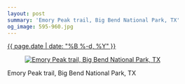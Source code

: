 ```yaml
---
layout: post
summary: 'Emory Peak trail, Big Bend National Park, TX'
og_image: 595-960.jpg
---
```


<p>
 <time>
  <a href="/595">
   {{ page.date | date: "%B %-d, %Y" }}
  </a>
 </time>
 <a href="/595">
  <figure data-taken="12/19/2016">
   <img alt="Emory Peak trail, Big Bend National Park, TX" sizes="(min-width: 700px) 50vw, calc(100vw - 2rem)" src="{{ site.assets_url }}/595-480.jpg" srcset="{{ site.assets_url }}/595-240.jpg 240w, {{ site.assets_url }}/595-480.jpg 480w, {{ site.assets_url }}/595-720.jpg 720w, {{ site.assets_url }}/595-960.jpg 960w"/>
  </figure>
 </a>
 <span>
  Emory Peak trail, Big Bend National Park, TX
 </span>
</p>
